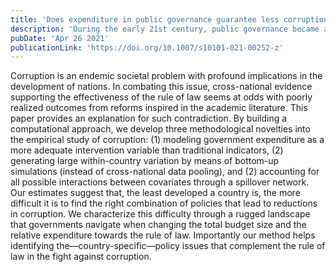 ```yaml
---
title: 'Does expenditure in public governance guarantee less corruption?'
description: 'During the early 21st century, public governance became a mainstream topic in development economics, especially in the study of corruption. Most evidence advocating to spend more on improving the rule of law comes from cross-country studies. Ironically, country-specific evidence on the effectiveness of such expenditure is poor. This paper addresses this paradox using our policy prioritisation model, and demonstrates the large challenges that least-developed nations face in finding the right policy mix.'
pubDate: 'Apr 26 2021'
publicationLink: 'https://doi.org/10.1007/s10101-021-00252-z'
---
```


Corruption is an endemic societal problem with profound implications in the development of nations. In combating this issue, cross-national evidence supporting the effectiveness of the rule of law seems at odds with poorly realized outcomes from reforms inspired in the academic literature. This paper provides an explanation for such contradiction. By building a computational approach, we develop three methodological novelties into the empirical study of corruption: (1) modeling government expenditure as a more adequate intervention variable than traditional indicators, (2) generating large within-country variation by means of bottom-up simulations (instead of cross-national data pooling), and (2) accounting for all possible interactions between covariates through a spillover network. Our estimates suggest that, the least developed a country is, the more difficult it is to find the right combination of policies that lead to reductions in corruption. We characterize this difficulty through a rugged landscape that governments navigate when changing the total budget size and the relative expenditure towards the rule of law. Importantly our method helps identifying the—country-specific—policy issues that complement the rule of law in the fight against corruption.